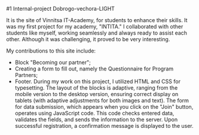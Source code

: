 #1 Internal-project Dobrogo-vechora-LIGHT

It is the site of Vinnitsa IT-Academy, for students to enhance their skills. It was my first project for my academy, "INTITA." 
I collaborated with other students like myself, working seamlessly and always ready to assist each other. 
Although it was challenging, it proved to be very interesting.

My contributions to this site include:
   - Block "Becoming our partner";
   - Creating a form to fill out, namely the Questionnaire for Program Partners;
   - Footer.
During my work on this project, I utilized HTML and CSS for typesetting.
The layout of the blocks is adaptive, ranging from the mobile version to the desktop version, ensuring correct display on tablets (with adaptive adjustments for both images and text).
The form for data submission, which appears when you click on the "Join" button, operates using JavaScript code.
This code checks entered data, validates the fields, and sends the information to the server.
Upon successful registration, a confirmation message is displayed to the user.
